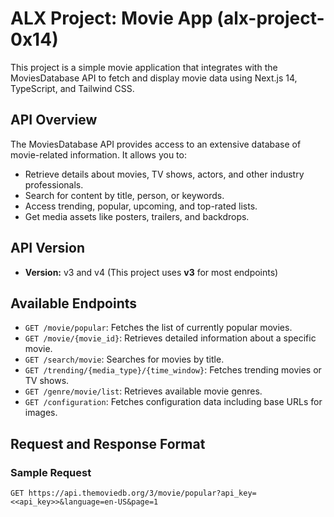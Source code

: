# ALX Project: Movie App (alx-project-0x14)

This project is a simple movie application that integrates with the MoviesDatabase API to fetch and display movie data using Next.js 14, TypeScript, and Tailwind CSS.

## API Overview

The MoviesDatabase API provides access to an extensive database of movie-related information. It allows you to:

- Retrieve details about movies, TV shows, actors, and other industry professionals.
- Search for content by title, person, or keywords.
- Access trending, popular, upcoming, and top-rated lists.
- Get media assets like posters, trailers, and backdrops.

## API Version

- **Version:** v3 and v4 (This project uses **v3** for most endpoints)

## Available Endpoints

- `GET /movie/popular`: Fetches the list of currently popular movies.
- `GET /movie/{movie_id}`: Retrieves detailed information about a specific movie.
- `GET /search/movie`: Searches for movies by title.
- `GET /trending/{media_type}/{time_window}`: Fetches trending movies or TV shows.
- `GET /genre/movie/list`: Retrieves available movie genres.
- `GET /configuration`: Fetches configuration data including base URLs for images.

## Request and Response Format

### Sample Request

```http
GET https://api.themoviedb.org/3/movie/popular?api_key=<<api_key>>&language=en-US&page=1
